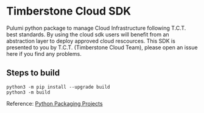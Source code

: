 # Timberstone Cloud SDK

Pulumi python package to manage Cloud Infrastructure following T.C.T. best standards. By using the cloud sdk users will benefit from an abstraction layer to deploy approved cloud rescources. This SDK is presented to you by T.C.T. (Timberstone Cloud Team), please open an issue here if you find any problems.


## Steps to build

```
python3 -m pip install --upgrade build
python3 -m build
```

Reference: [Python Packaging Projects](https://packaging.python.org/tutorials/packaging-projects/) 
